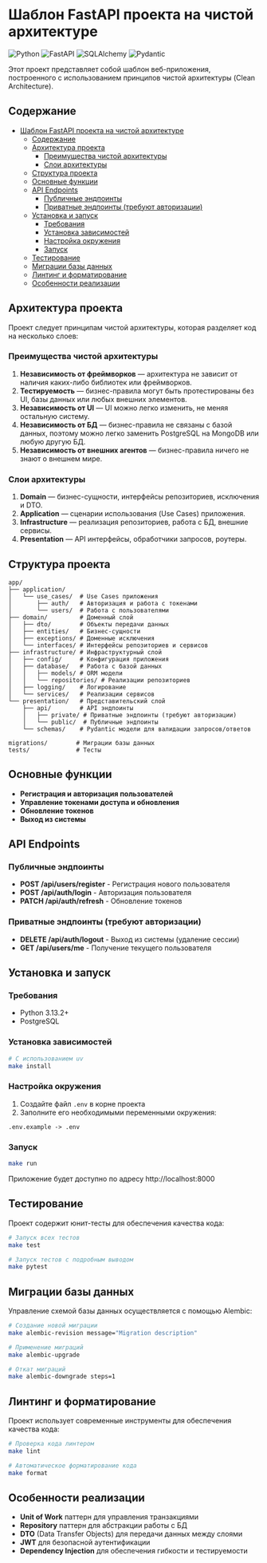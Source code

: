 # Шаблон FastAPI проекта на чистой архитектуре

![Python](https://img.shields.io/badge/python-3.13.2+-blue.svg)
![FastAPI](https://img.shields.io/badge/FastAPI-0.115.11+-green.svg)
![SQLAlchemy](https://img.shields.io/badge/SQLAlchemy-2.0.39+-yellow.svg)
![Pydantic](https://img.shields.io/badge/Pydantic-2.10.6+-orange.svg)

Этот проект представляет собой шаблон веб-приложения, построенного с использованием принципов чистой архитектуры (Clean Architecture).

## Содержание

- [Шаблон FastAPI проекта на чистой архитектуре](#шаблон-fastapi-проекта-на-чистой-архитектуре)
  - [Содержание](#содержание)
  - [Архитектура проекта](#архитектура-проекта)
    - [Преимущества чистой архитектуры](#преимущества-чистой-архитектуры)
    - [Слои архитектуры](#слои-архитектуры)
  - [Структура проекта](#структура-проекта)
  - [Основные функции](#основные-функции)
  - [API Endpoints](#api-endpoints)
    - [Публичные эндпоинты](#публичные-эндпоинты)
    - [Приватные эндпоинты (требуют авторизации)](#приватные-эндпоинты-требуют-авторизации)
  - [Установка и запуск](#установка-и-запуск)
    - [Требования](#требования)
    - [Установка зависимостей](#установка-зависимостей)
    - [Настройка окружения](#настройка-окружения)
    - [Запуск](#запуск)
  - [Тестирование](#тестирование)
  - [Миграции базы данных](#миграции-базы-данных)
  - [Линтинг и форматирование](#линтинг-и-форматирование)
  - [Особенности реализации](#особенности-реализации)

## Архитектура проекта

Проект следует принципам чистой архитектуры, которая разделяет код на несколько слоев:

### Преимущества чистой архитектуры

1. **Независимость от фреймворков** — архитектура не зависит от наличия каких-либо библиотек или фреймворков.
2. **Тестируемость** — бизнес-правила могут быть протестированы без UI, базы данных или любых внешних элементов.
3. **Независимость от UI** — UI можно легко изменить, не меняя остальную систему.
4. **Независимость от БД** — бизнес-правила не связаны с базой данных, поэтому можно легко заменить PostgreSQL на MongoDB или любую другую БД.
5. **Независимость от внешних агентов** — бизнес-правила ничего не знают о внешнем мире.

### Слои архитектуры

1. **Domain** — бизнес-сущности, интерфейсы репозиториев, исключения и DTO.
2. **Application** — сценарии использования (Use Cases) приложения.
3. **Infrastructure** — реализация репозиториев, работа с БД, внешние сервисы.
4. **Presentation** — API интерфейсы, обработчики запросов, роутеры.

## Структура проекта

```
app/
├── application/
│   └── use_cases/  # Use Cases приложения
│       ├── auth/   # Авторизация и работа с токенами
│       └── users/  # Работа с пользователями
├── domain/         # Доменный слой
│   ├── dto/        # Объекты передачи данных
│   ├── entities/   # Бизнес-сущности
│   ├── exceptions/ # Доменные исключения
│   └── interfaces/ # Интерфейсы репозиториев и сервисов
├── infrastructure/ # Инфраструктурный слой
│   ├── config/     # Конфигурация приложения
│   ├── database/   # Работа с базой данных
│   │   ├── models/ # ORM модели
│   │   └── repositories/ # Реализации репозиториев
│   ├── logging/    # Логирование
│   └── services/   # Реализации сервисов
└── presentation/   # Представительский слой
    ├── api/        # API эндпоинты
    │   ├── private/ # Приватные эндпоинты (требуют авторизации)
    │   └── public/  # Публичные эндпоинты
    └── schemas/    # Pydantic модели для валидации запросов/ответов

migrations/        # Миграции базы данных
tests/             # Тесты
```

## Основные функции

- **Регистрация и авторизация пользователей**
- **Управление токенами доступа и обновления**
- **Обновление токенов**
- **Выход из системы**

## API Endpoints

### Публичные эндпоинты

- **POST /api/users/register** - Регистрация нового пользователя
- **POST /api/auth/login** - Авторизация пользователя
- **PATCH /api/auth/refresh** - Обновление токенов

### Приватные эндпоинты (требуют авторизации)

- **DELETE /api/auth/logout** - Выход из системы (удаление сессии)
- **GET  /api/users/me** - Получение текущего пользователя

## Установка и запуск

### Требования

- Python 3.13.2+
- PostgreSQL

### Установка зависимостей

```bash
# С использованием uv
make install
```

### Настройка окружения

1. Создайте файл `.env` в корне проекта
2. Заполните его необходимыми переменными окружения:

```
.env.example -> .env
```

### Запуск

```bash
make run
```

Приложение будет доступно по адресу http://localhost:8000

## Тестирование

Проект содержит юнит-тесты для обеспечения качества кода:

```bash
# Запуск всех тестов
make test

# Запуск тестов с подробным выводом
make pytest
```

## Миграции базы данных

Управление схемой базы данных осуществляется с помощью Alembic:

```bash
# Создание новой миграции
make alembic-revision message="Migration description"

# Применение миграций
make alembic-upgrade

# Откат миграций
make alembic-downgrade steps=1
```

## Линтинг и форматирование

Проект использует современные инструменты для обеспечения качества кода:

```bash
# Проверка кода линтером
make lint

# Автоматическое форматирование кода
make format
```

## Особенности реализации

- **Unit of Work** паттерн для управления транзакциями
- **Repository** паттерн для абстракции работы с БД
- **DTO** (Data Transfer Objects) для передачи данных между слоями
- **JWT** для безопасной аутентификации
- **Dependency Injection** для обеспечения гибкости и тестируемости
